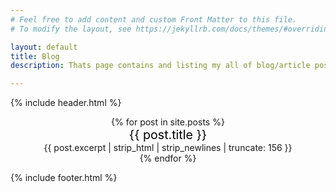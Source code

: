 ```yaml
---
# Feel free to add content and custom Front Matter to this file.
# To modify the layout, see https://jekyllrb.com/docs/themes/#overriding-theme-defaults

layout: default
title: Blog
description: Thats page contains and listing my all of blog/article posts

---
```


{% include header.html %}

<div id="blog-container">
  <div style="text-align:center;" class="post-blog">
    {% for post in site.posts %}
    <div class="post-card">
      <article>
        <div id="title-post-blog">
          <a
            style="text-decoration:none; color:black; font-size:140%;"
            href="{{ post.url }}"
          >
            {{ post.title }}
          </a>
        </div>
        <div id="desc-post-blog">
          {{ post.excerpt | strip_html | strip_newlines | truncate: 156 }}<br />
        </div>
      </article>
    </div>
    {% endfor %}
  </div>

  {% include footer.html %}
</div>
